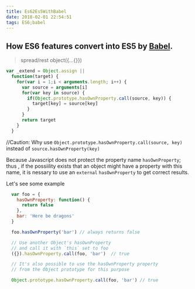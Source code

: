 ```yaml
---
title: Es62Es5WithBabel
date: 2018-02-01 22:54:51
tags: ES6;babel
---
```


## How ES6 features convert into ES5 by [Babel](https://babeljs.cn/repl/#?babili=false&evaluate=true&lineWrap=false&presets=latest%2Creact%2Cstage-2&experimental=false&loose=false&spec=false&code=%5B1%2C2%2C3%5D.map(n%20%3D%3E%20n%20%2B%201)%3B&playground=true).

> spread/rest object({...{}})

```javascript
var _extend = Object.assign ||
  function(target) {
    for(var i = 1;i < arguments.length; i++) {
      var source = arguments[i]
      for(var key in source) {
        if(Object.prototype.hasOwnProperty.call(source, key)) {
          target[key] = source[key]
        }
      }
      return target
    }
  }
```

//Caution: Why use `Object.prototype.hasOwnProperty.call(source, key)` instead of `source.hasOwnProperty(key)`

Because Javascript does not protect the property name `hasOwnProperty`; thus , if the possiility exists that an object might have a property with this name, it is nessary to use an `external` `hasOwnProperty` to get correct results.

Let's see some example

```javascript
  var foo = {
    hasOwnProperty: function() {
      return false
    },
    bar: 'Here be dragons'
  }

  foo.hasOwnProperty('bar') // always returns false

  // Use another Object's hasOwnProperty
  // and call it with `this` set to foo
  ({}).hasOwnProperty.call(foo, 'bar')  // true

  // It's also possible to use the hasOwnProperty property
  // from the Object prototype for this purpose

  Object.prototype.hasOwnProperty.call(foo, 'bar') // true
```